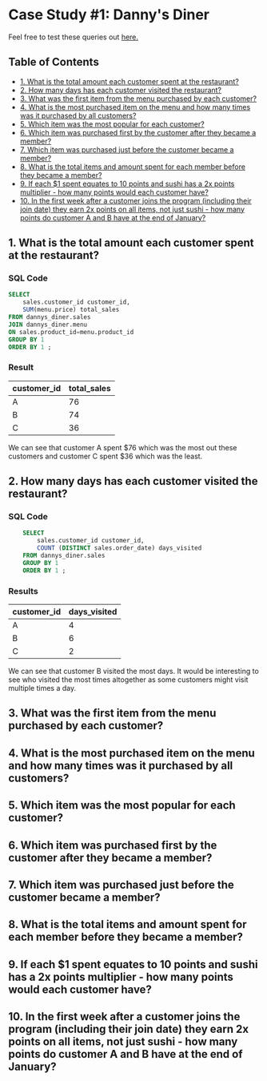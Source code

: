 # Case Study #1: Danny's Diner
Feel free to test these queries out [here.](https://www.db-fiddle.com/f/2rM8RAnq7h5LLDTzZiRWcd/138)

## Table of Contents
- [1. What is the total amount each customer spent at the restaurant?](#1-what-is-the-total-amount-each-customer-spent-at-the-restaurant)
- [2. How many days has each customer visited the restaurant?](#2-how-many-days-has-each-customer-visited-the-restaurant)
- [3. What was the first item from the menu purchased by each customer?](#3-what-was-the-first-item-from-the-menu-purchased-by-each-customer)
- [4. What is the most purchased item on the menu and how many times was it purchased by all customers?](#4-what-is-the-most-purchased-item-on-the-menu-and-how-many-times-was-it-purchased-by-all-customers)
- [5. Which item was the most popular for each customer?](#5-which-item-was-the-most-popular-for-each-customer)
- [6. Which item was purchased first by the customer after they became a member?](#6-which-item-was-purchased-first-by-the-customer-after-they-became-a-member)
- [7. Which item was purchased just before the customer became a member?](#7-which-item-was-purchased-just-before-the-customer-became-a-member)
- [8. What is the total items and amount spent for each member before they became a member?](#8-what-is-the-total-items-and-amount-spent-for-each-member-before-they-became-a-member)
- [9. If each $1 spent equates to 10 points and sushi has a 2x points multiplier - how many points would each customer have?](#9-if-each-1-spent-equates-to-10-points-and-sushi-has-a-2x-points-multiplier---how-many-points-would-each-customer-have)
- [10. In the first week after a customer joins the program (including their join date) they earn 2x points on all items, not just sushi - how many points do customer A and B have at the end of January?](#10-in-the-first-week-after-a-customer-joins-the-program-including-their-join-date-they-earn-2x-points-on-all-items-not-just-sushi---how-many-points-do-customer-a-and-b-have-at-the-end-of-january)

## 1. What is the total amount each customer spent at the restaurant?
### SQL Code
```sql
SELECT
    sales.customer_id customer_id,
    SUM(menu.price) total_sales
FROM dannys_diner.sales
JOIN dannys_diner.menu
ON sales.product_id=menu.product_id
GROUP BY 1
ORDER BY 1 ;
```

### Result

| customer_id | total_sales |
| ----------- | ----------- |
| A           | 76          |
| B           | 74          |
| C           | 36          |

We can see that customer A spent $76 which was the most out these customers and customer C spent $36 which was the least.


## 2. How many days has each customer visited the restaurant?

### SQL Code
```sql
    SELECT
        sales.customer_id customer_id,
        COUNT (DISTINCT sales.order_date) days_visited
    FROM dannys_diner.sales
    GROUP BY 1
    ORDER BY 1 ;
```

### Results
| customer_id | days_visited |
| ----------- | ------------ |
| A           | 4            |
| B           | 6            |
| C           | 2            |

We can see that customer B visited the most days. It would be interesting to see who visited the most times altogether as some customers might visit multiple times a day.

## 3. What was the first item from the menu purchased by each customer?

## 4. What is the most purchased item on the menu and how many times was it purchased by all customers?

## 5. Which item was the most popular for each customer?

## 6. Which item was purchased first by the customer after they became a member?

## 7. Which item was purchased just before the customer became a member?

## 8. What is the total items and amount spent for each member before they became a member?

## 9. If each $1 spent equates to 10 points and sushi has a 2x points multiplier - how many points would each customer have?

## 10. In the first week after a customer joins the program (including their join date) they earn 2x points on all items, not just sushi - how many points do customer A and B have at the end of January?

